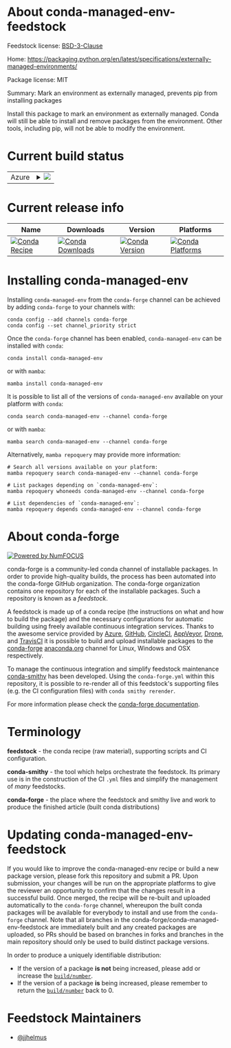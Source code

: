About conda-managed-env-feedstock
=================================

Feedstock license: [BSD-3-Clause](https://github.com/conda-forge/conda-managed-env-feedstock/blob/main/LICENSE.txt)

Home: https://packaging.python.org/en/latest/specifications/externally-managed-environments/

Package license: MIT

Summary: Mark an environment as externally managed, prevents pip from installing packages

Install this package to mark an environment as externally managed.
Conda will still be able to install and remove packages from the environment.
Other tools, including pip, will not be able to modify the environment.


Current build status
====================


<table>
    
  <tr>
    <td>Azure</td>
    <td>
      <details>
        <summary>
          <a href="https://dev.azure.com/conda-forge/feedstock-builds/_build/latest?definitionId=25000&branchName=main">
            <img src="https://dev.azure.com/conda-forge/feedstock-builds/_apis/build/status/conda-managed-env-feedstock?branchName=main">
          </a>
        </summary>
        <table>
          <thead><tr><th>Variant</th><th>Status</th></tr></thead>
          <tbody><tr>
              <td>linux_64_python3.10.____cpython</td>
              <td>
                <a href="https://dev.azure.com/conda-forge/feedstock-builds/_build/latest?definitionId=25000&branchName=main">
                  <img src="https://dev.azure.com/conda-forge/feedstock-builds/_apis/build/status/conda-managed-env-feedstock?branchName=main&jobName=linux&configuration=linux%20linux_64_python3.10.____cpython" alt="variant">
                </a>
              </td>
            </tr><tr>
              <td>linux_64_python3.11.____cpython</td>
              <td>
                <a href="https://dev.azure.com/conda-forge/feedstock-builds/_build/latest?definitionId=25000&branchName=main">
                  <img src="https://dev.azure.com/conda-forge/feedstock-builds/_apis/build/status/conda-managed-env-feedstock?branchName=main&jobName=linux&configuration=linux%20linux_64_python3.11.____cpython" alt="variant">
                </a>
              </td>
            </tr><tr>
              <td>linux_64_python3.12.____cpython</td>
              <td>
                <a href="https://dev.azure.com/conda-forge/feedstock-builds/_build/latest?definitionId=25000&branchName=main">
                  <img src="https://dev.azure.com/conda-forge/feedstock-builds/_apis/build/status/conda-managed-env-feedstock?branchName=main&jobName=linux&configuration=linux%20linux_64_python3.12.____cpython" alt="variant">
                </a>
              </td>
            </tr><tr>
              <td>linux_64_python3.9.____cpython</td>
              <td>
                <a href="https://dev.azure.com/conda-forge/feedstock-builds/_build/latest?definitionId=25000&branchName=main">
                  <img src="https://dev.azure.com/conda-forge/feedstock-builds/_apis/build/status/conda-managed-env-feedstock?branchName=main&jobName=linux&configuration=linux%20linux_64_python3.9.____cpython" alt="variant">
                </a>
              </td>
            </tr><tr>
              <td>osx_64_python3.10.____cpython</td>
              <td>
                <a href="https://dev.azure.com/conda-forge/feedstock-builds/_build/latest?definitionId=25000&branchName=main">
                  <img src="https://dev.azure.com/conda-forge/feedstock-builds/_apis/build/status/conda-managed-env-feedstock?branchName=main&jobName=osx&configuration=osx%20osx_64_python3.10.____cpython" alt="variant">
                </a>
              </td>
            </tr><tr>
              <td>osx_64_python3.11.____cpython</td>
              <td>
                <a href="https://dev.azure.com/conda-forge/feedstock-builds/_build/latest?definitionId=25000&branchName=main">
                  <img src="https://dev.azure.com/conda-forge/feedstock-builds/_apis/build/status/conda-managed-env-feedstock?branchName=main&jobName=osx&configuration=osx%20osx_64_python3.11.____cpython" alt="variant">
                </a>
              </td>
            </tr><tr>
              <td>osx_64_python3.12.____cpython</td>
              <td>
                <a href="https://dev.azure.com/conda-forge/feedstock-builds/_build/latest?definitionId=25000&branchName=main">
                  <img src="https://dev.azure.com/conda-forge/feedstock-builds/_apis/build/status/conda-managed-env-feedstock?branchName=main&jobName=osx&configuration=osx%20osx_64_python3.12.____cpython" alt="variant">
                </a>
              </td>
            </tr><tr>
              <td>osx_64_python3.9.____cpython</td>
              <td>
                <a href="https://dev.azure.com/conda-forge/feedstock-builds/_build/latest?definitionId=25000&branchName=main">
                  <img src="https://dev.azure.com/conda-forge/feedstock-builds/_apis/build/status/conda-managed-env-feedstock?branchName=main&jobName=osx&configuration=osx%20osx_64_python3.9.____cpython" alt="variant">
                </a>
              </td>
            </tr><tr>
              <td>win_64_python3.10.____cpython</td>
              <td>
                <a href="https://dev.azure.com/conda-forge/feedstock-builds/_build/latest?definitionId=25000&branchName=main">
                  <img src="https://dev.azure.com/conda-forge/feedstock-builds/_apis/build/status/conda-managed-env-feedstock?branchName=main&jobName=win&configuration=win%20win_64_python3.10.____cpython" alt="variant">
                </a>
              </td>
            </tr><tr>
              <td>win_64_python3.11.____cpython</td>
              <td>
                <a href="https://dev.azure.com/conda-forge/feedstock-builds/_build/latest?definitionId=25000&branchName=main">
                  <img src="https://dev.azure.com/conda-forge/feedstock-builds/_apis/build/status/conda-managed-env-feedstock?branchName=main&jobName=win&configuration=win%20win_64_python3.11.____cpython" alt="variant">
                </a>
              </td>
            </tr><tr>
              <td>win_64_python3.12.____cpython</td>
              <td>
                <a href="https://dev.azure.com/conda-forge/feedstock-builds/_build/latest?definitionId=25000&branchName=main">
                  <img src="https://dev.azure.com/conda-forge/feedstock-builds/_apis/build/status/conda-managed-env-feedstock?branchName=main&jobName=win&configuration=win%20win_64_python3.12.____cpython" alt="variant">
                </a>
              </td>
            </tr><tr>
              <td>win_64_python3.9.____cpython</td>
              <td>
                <a href="https://dev.azure.com/conda-forge/feedstock-builds/_build/latest?definitionId=25000&branchName=main">
                  <img src="https://dev.azure.com/conda-forge/feedstock-builds/_apis/build/status/conda-managed-env-feedstock?branchName=main&jobName=win&configuration=win%20win_64_python3.9.____cpython" alt="variant">
                </a>
              </td>
            </tr>
          </tbody>
        </table>
      </details>
    </td>
  </tr>
</table>

Current release info
====================

| Name | Downloads | Version | Platforms |
| --- | --- | --- | --- |
| [![Conda Recipe](https://img.shields.io/badge/recipe-conda--managed--env-green.svg)](https://anaconda.org/conda-forge/conda-managed-env) | [![Conda Downloads](https://img.shields.io/conda/dn/conda-forge/conda-managed-env.svg)](https://anaconda.org/conda-forge/conda-managed-env) | [![Conda Version](https://img.shields.io/conda/vn/conda-forge/conda-managed-env.svg)](https://anaconda.org/conda-forge/conda-managed-env) | [![Conda Platforms](https://img.shields.io/conda/pn/conda-forge/conda-managed-env.svg)](https://anaconda.org/conda-forge/conda-managed-env) |

Installing conda-managed-env
============================

Installing `conda-managed-env` from the `conda-forge` channel can be achieved by adding `conda-forge` to your channels with:

```
conda config --add channels conda-forge
conda config --set channel_priority strict
```

Once the `conda-forge` channel has been enabled, `conda-managed-env` can be installed with `conda`:

```
conda install conda-managed-env
```

or with `mamba`:

```
mamba install conda-managed-env
```

It is possible to list all of the versions of `conda-managed-env` available on your platform with `conda`:

```
conda search conda-managed-env --channel conda-forge
```

or with `mamba`:

```
mamba search conda-managed-env --channel conda-forge
```

Alternatively, `mamba repoquery` may provide more information:

```
# Search all versions available on your platform:
mamba repoquery search conda-managed-env --channel conda-forge

# List packages depending on `conda-managed-env`:
mamba repoquery whoneeds conda-managed-env --channel conda-forge

# List dependencies of `conda-managed-env`:
mamba repoquery depends conda-managed-env --channel conda-forge
```


About conda-forge
=================

[![Powered by
NumFOCUS](https://img.shields.io/badge/powered%20by-NumFOCUS-orange.svg?style=flat&colorA=E1523D&colorB=007D8A)](https://numfocus.org)

conda-forge is a community-led conda channel of installable packages.
In order to provide high-quality builds, the process has been automated into the
conda-forge GitHub organization. The conda-forge organization contains one repository
for each of the installable packages. Such a repository is known as a *feedstock*.

A feedstock is made up of a conda recipe (the instructions on what and how to build
the package) and the necessary configurations for automatic building using freely
available continuous integration services. Thanks to the awesome service provided by
[Azure](https://azure.microsoft.com/en-us/services/devops/), [GitHub](https://github.com/),
[CircleCI](https://circleci.com/), [AppVeyor](https://www.appveyor.com/),
[Drone](https://cloud.drone.io/welcome), and [TravisCI](https://travis-ci.com/)
it is possible to build and upload installable packages to the
[conda-forge](https://anaconda.org/conda-forge) [anaconda.org](https://anaconda.org/)
channel for Linux, Windows and OSX respectively.

To manage the continuous integration and simplify feedstock maintenance
[conda-smithy](https://github.com/conda-forge/conda-smithy) has been developed.
Using the ``conda-forge.yml`` within this repository, it is possible to re-render all of
this feedstock's supporting files (e.g. the CI configuration files) with ``conda smithy rerender``.

For more information please check the [conda-forge documentation](https://conda-forge.org/docs/).

Terminology
===========

**feedstock** - the conda recipe (raw material), supporting scripts and CI configuration.

**conda-smithy** - the tool which helps orchestrate the feedstock.
                   Its primary use is in the construction of the CI ``.yml`` files
                   and simplify the management of *many* feedstocks.

**conda-forge** - the place where the feedstock and smithy live and work to
                  produce the finished article (built conda distributions)


Updating conda-managed-env-feedstock
====================================

If you would like to improve the conda-managed-env recipe or build a new
package version, please fork this repository and submit a PR. Upon submission,
your changes will be run on the appropriate platforms to give the reviewer an
opportunity to confirm that the changes result in a successful build. Once
merged, the recipe will be re-built and uploaded automatically to the
`conda-forge` channel, whereupon the built conda packages will be available for
everybody to install and use from the `conda-forge` channel.
Note that all branches in the conda-forge/conda-managed-env-feedstock are
immediately built and any created packages are uploaded, so PRs should be based
on branches in forks and branches in the main repository should only be used to
build distinct package versions.

In order to produce a uniquely identifiable distribution:
 * If the version of a package **is not** being increased, please add or increase
   the [``build/number``](https://docs.conda.io/projects/conda-build/en/latest/resources/define-metadata.html#build-number-and-string).
 * If the version of a package **is** being increased, please remember to return
   the [``build/number``](https://docs.conda.io/projects/conda-build/en/latest/resources/define-metadata.html#build-number-and-string)
   back to 0.

Feedstock Maintainers
=====================

* [@jjhelmus](https://github.com/jjhelmus/)

